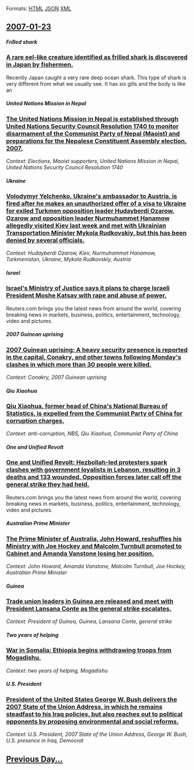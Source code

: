 
Formats: [HTML](2007/01/23/index.html)  [JSON](2007/01/23/index.json)  [XML](2007/01/23/index.xml)  

## [2007-01-23](/news/2007/01/23/index.md)

##### Frilled shark
### [ A rare eel-like creature identified as frilled shark is discovered in Japan by fishermen. ](/news/2007/01/23/a-rare-eel-like-creature-identified-as-frilled-shark-is-discovered-in-japan-by-fishermen.md)
Recently Japan caught a very rare deep ocean shark. This type of shark is very different from what we usually see. It has six gills and the body is like an

##### United Nations Mission in Nepal
### [ The United Nations Mission in Nepal is established through United Nations Security Council Resolution 1740 to monitor disarmament of the Communist Party of Nepal (Maoist) and preparations for the Nepalese Constituent Assembly election, 2007. ](/news/2007/01/23/the-united-nations-mission-in-nepal-is-established-through-united-nations-security-council-resolution-1740-to-monitor-disarmament-of-the-co.md)
_Context: Elections, Maoist supporters, United Nations Mission in Nepal, United Nations Security Council Resolution 1740_

##### Ukraine
### [ Volodymyr Yelchenko, Ukraine's ambassador to Austria, is fired after he makes an unauthorized offer of a visa to Ukraine for exiled Turkmen opposition leader Hudayberdi Ozarow. Ozarow and opposition leader Nurmuhammet Hanamow allegedly visited Kiev last week and met with Ukrainian Transportation Minister Mykola Rudkovskiy, but this has been denied by several officials. ](/news/2007/01/23/volodymyr-yelchenko-ukraine-s-ambassador-to-austria-is-fired-after-he-makes-an-unauthorized-offer-of-a-visa-to-ukraine-for-exiled-turkmen.md)
_Context: Hudayberdi Ozarow, Kiev, Nurmuhammet Hanamow, Turkmenistan, Ukraine, Mykola Rudkovskiy, Austria_

##### Israel
### [ Israel's Ministry of Justice says it plans to charge Israeli President Moshe Katsav with rape and abuse of power. ](/news/2007/01/23/israel-s-ministry-of-justice-says-it-plans-to-charge-israeli-president-moshe-katsav-with-rape-and-abuse-of-power.md)
Reuters.com brings you the latest news from around the world, covering breaking news in markets, business, politics, entertainment, technology, video and pictures.

##### 2007 Guinean uprising
### [ 2007 Guinean uprising: A heavy security presence is reported in the capital, Conakry, and other towns following Monday's clashes in which more than 30 people were killed. ](/news/2007/01/23/2007-guinean-uprising-a-heavy-security-presence-is-reported-in-the-capital-conakry-and-other-towns-following-monday-s-clashes-in-which-m.md)
_Context: Conakry, 2007 Guinean uprising_

##### Qiu Xiaohua
### [ Qiu Xiaohua, former head of China's National Bureau of Statistics, is expelled from the Communist Party of China for corruption charges. ](/news/2007/01/23/qiu-xiaohua-former-head-of-china-s-national-bureau-of-statistics-is-expelled-from-the-communist-party-of-china-for-corruption-charges.md)
_Context: anti-corruption, NBS, Qiu Xiaohua, Communist Party of China_

##### One and Unified Revolt
### [ One and Unified Revolt: Hezbollah-led protesters spark clashes with government loyalists in Lebanon, resulting in 3 deaths and 133 wounded. Opposition forces later call off the general strike they had held. ](/news/2007/01/23/one-and-unified-revolt-hezbollah-led-protesters-spark-clashes-with-government-loyalists-in-lebanon-resulting-in-3-deaths-and-133-wounded.md)
Reuters.com brings you the latest news from around the world, covering breaking news in markets, business, politics, entertainment, technology, video and pictures.

##### Australian Prime Minister
### [ The Prime Minister of Australia, John Howard, reshuffles his Ministry with Joe Hockey and Malcolm Turnbull promoted to Cabinet and Amanda Vanstone losing her position. ](/news/2007/01/23/the-prime-minister-of-australia-john-howard-reshuffles-his-ministry-with-joe-hockey-and-malcolm-turnbull-promoted-to-cabinet-and-amanda-v.md)
_Context: John Howard, Amanda Vanstone, Malcolm Turnbull, Joe Hockey, Australian Prime Minister_

##### Guinea
### [ Trade union leaders in Guinea are released and meet with President Lansana Conte as the general strike escalates. ](/news/2007/01/23/trade-union-leaders-in-guinea-are-released-and-meet-with-president-lansana-conta-c-as-the-general-strike-escalates.md)
_Context: President of Guinea, Guinea, Lansana Conte, general strike_

##### Two years of helping
### [ War in Somalia: Ethiopia begins withdrawing troops from Mogadishu. ](/news/2007/01/23/war-in-somalia-ethiopia-begins-withdrawing-troops-from-mogadishu.md)
_Context: two years of helping, Mogadishu_

##### U.S. President
### [ President of the United States George W. Bush delivers the 2007 State of the Union Address, in which he remains steadfast to his Iraq policies, but also reaches out to political opponents by proposing environmental and social reforms. ](/news/2007/01/23/president-of-the-united-states-george-w-bush-delivers-the-2007-state-of-the-union-address-in-which-he-remains-steadfast-to-his-iraq-polic.md)
_Context: U.S. President, 2007 State of the Union Address, George W. Bush, U.S. presence in Iraq, Democrat_

## [Previous Day...](/news/2007/01/22/index.md)

